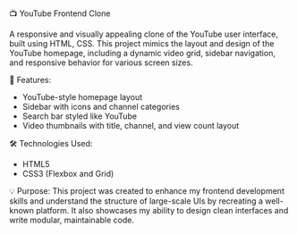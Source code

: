  📺 YouTube Frontend Clone

A responsive and visually appealing clone of the YouTube user interface, built using HTML, CSS. This project mimics the layout and design of the YouTube homepage, including a dynamic video grid, sidebar navigation, and responsive behavior for various screen sizes.

 🔧 Features:
- YouTube-style homepage layout  
- Sidebar with icons and channel categories  
- Search bar styled like YouTube  
- Video thumbnails with title, channel, and view count layout  

 🛠️ Technologies Used:
- HTML5  
- CSS3 (Flexbox and Grid)   

💡 Purpose:
This project was created to enhance my frontend development skills and understand the structure of large-scale UIs by recreating a well-known platform. It also showcases my ability to design clean interfaces and write modular, maintainable code.
